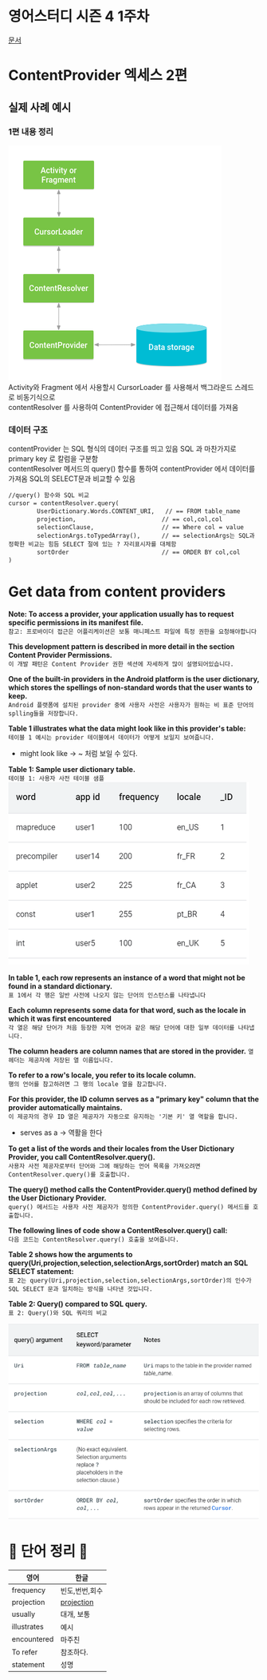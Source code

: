 # 영어스터디 시즌 4 1주차

[문서](https://developer.android.com/guide/topics/providers/content-provider-basics#ClientProvider)

# ContentProvider 엑세스 2편   
 
## 실제 사례 예시

### 1편 내용 정리   
  ![Alt text](https://github.com/LonerStayle/Development-English-study/blob/main/app/src/main/res/drawable/loner20210926_contentprovider.png)   
  Activity와 Fragment 에서 사용할시 CursorLoader 를 사용해서 백그라운드 스레드로 비동기식으로   
  contentResolver 를 사용하여 ContentProvider 에 접근해서 데이터를 가져옴   

### 데이터 구조   
  contentProvider 는 SQL 형식의 데이터 구조를 띄고 있음 SQL 과 마찬가지로 primary key 로 칼럼을 구분함    
  contentResolver 메서드의 query() 함수를 통하여 contentProvider 에서 데이터를 가져옴 SQL의 SELECT문과 비교할 수 있음   
     
```
//query() 함수와 SQL 비교 
cursor = contentResolver.query(
        UserDictionary.Words.CONTENT_URI,   // == FROM table_name
        projection,                        // == col,col,col
        selectionClause,                   // == Where col = value
        selectionArgs.toTypedArray(),      // == selectionArgs는 SQL과 정확한 비교는 힘듬 SELECT 절에 있는 ? 자리표시자를 대체함
        sortOrder                          // == ORDER BY col,col 
)
```




# Get data from content providers

__Note: To access a provider, your application usually has to request specific permissions in its manifest file.__   
`참고: 프로바이더 접근은 어플리케이션은 보통 매니페스트 파일에 특정 권한을 요청해야합니다`   

__This development pattern is described in more detail in the section Content Provider Permissions.__   
`이 개발 패턴은 Content Provider 권한 섹션에 자세하게 많이 설명되어있습니다. `   
   
__One of the built-in providers in the Android platform is the user dictionary, 
which stores the spellings of non-standard words that the user wants to keep.__  
`Android 플랫폼에 설치된 provider 중에 사용자 사전은 사용자가 원하는 비 표준 단어의 splling들을 저장합니다.`   

__Table 1 illustrates what the data might look like in this provider's table:__   
`테이블 1 예시는 provider 테이블에서 데이터가 어떻게 보일지 보여줍니다. `   
+ might look like -> ~ 처럼 보일 수 있다.   
   
__Table 1: Sample user dictionary table.__   
`테이블 1: 사용자 사전 테이블 샘플`   
![Alt text](https://github.com/LonerStayle/Development-English-study/blob/main/app/src/main/res/drawable/loner20210926_contentprovider_2.png)   
   
__In table 1, each row represents an instance of a word that might not be found in a standard dictionary.__   
`표 1에서 각 행은 일반 사전에 나오지 않는 단어의 인스턴스를 나타냅니다`   
   
__Each column represents some data for that word, such as the locale in which it was first encountered__   
`각 열은 해당 단어가 처음 등장한 지역 언어과 같은 해당 단어에 대한 일부 데이터를 나타냅니다.`
   
__The column headers are column names that are stored in the provider.__
`열 헤더는 제공자에 저장된 열 이름입니다.`   
   
__To refer to a row's locale, you refer to its locale column.__   
`행의 언어를 참고하려면 그 행의 locale 열을 참고합니다.`
   
__For this provider, the ID column serves as a "primary key" column that the provider automatically maintains.__   
`이 제공자의 경우 ID 열은 제공자가 자동으로 유지하는 '기본 키' 열 역할을 합니다.`  
+ serves as a -> 역활을 한다   
   
__To get a list of the words and their locales from the User Dictionary Provider, you call ContentResolver.query().__   
`사용자 사전 제공자로부터 단어와 그에 해당하는 언어 목록을 가져오려면 ContentResolver.query()를 호출합니다.`  
   
__The query() method calls the ContentProvider.query() method defined by the User Dictionary Provider.__   
`query() 메서드는 사용자 사전 제공자가 정의한 ContentProvider.query() 메서드를 호출합니다. `   

__The following lines of code show a ContentResolver.query() call:__    
`다음 코드는 ContentResolver.query() 호출을 보여줍니다.`   
  
__Table 2 shows how the arguments to query(Uri,projection,selection,selectionArgs,sortOrder) match an SQL SELECT statement:__   
`표 2는 query(Uri,projection,selection,selectionArgs,sortOrder)의 인수가 SQL SELECT 문과 일치하는 방식을 나타낸 것입니다.`
   
__Table 2: Query() compared to SQL query.__   
`표 2: Query()와 SQL 쿼리의 비교`  

![Alt text](https://github.com/LonerStayle/Development-English-study/blob/main/app/src/main/res/drawable/loner20210926_contentprovider_3.png)

# 📗 단어 정리 📘

|영어|한글|
|---|---|
|frequency|빈도,번번,회수|
|projection|[projection](http://ko.wordow.com/english/dictionary/projection)|
|usually|대개, 보통|
|illustrates|예시|
|encountered|마주친|
|To refer|참조하다.|
|statement|성명|
